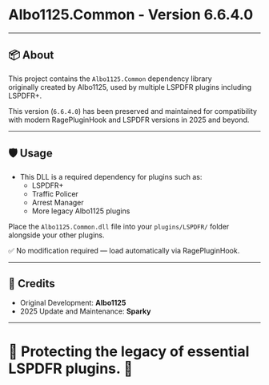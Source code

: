 # Albo1125.Common - Version 6.6.4.0

---

## 📦 About

This project contains the `Albo1125.Common` dependency library  
originally created by Albo1125, used by multiple LSPDFR plugins including LSPDFR+.

This version (`6.6.4.0`) has been preserved and maintained for compatibility  
with modern RagePluginHook and LSPDFR versions in 2025 and beyond.

---

## 🛡️ Usage

- This DLL is a required dependency for plugins such as:
  - LSPDFR+
  - Traffic Policer
  - Arrest Manager
  - More legacy Albo1125 plugins

Place the `Albo1125.Common.dll` file into your `plugins/LSPDFR/` folder  
alongside your other plugins.

✅ No modification required — load automatically via RagePluginHook.

---

## 📜 Credits

- Original Development: **Albo1125**
- 2025 Update and Maintenance: **Sparky**

---

# 📣 Protecting the legacy of essential LSPDFR plugins. 🚓
